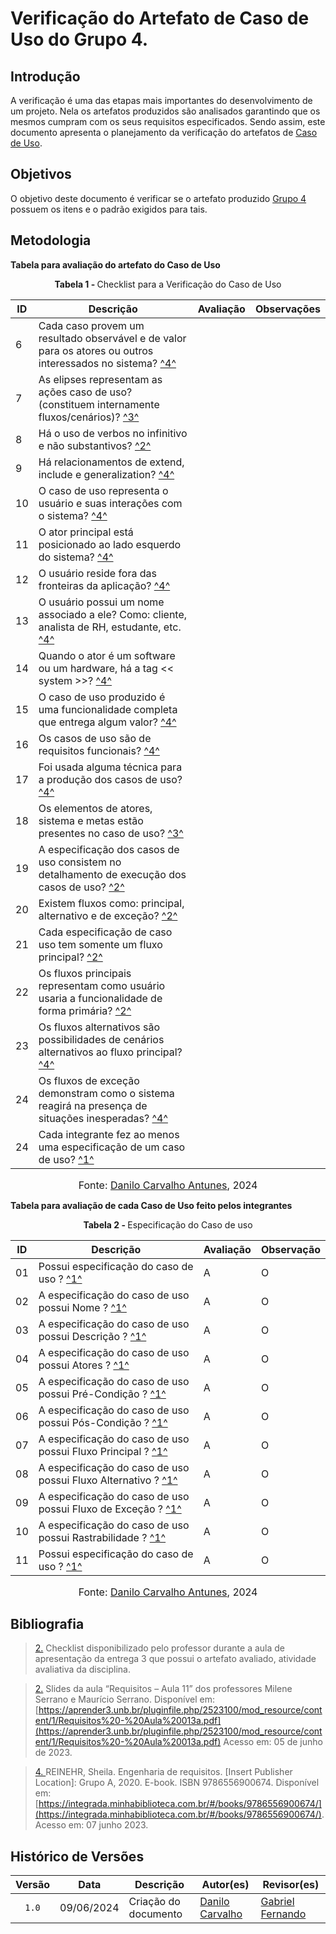 # Verificação do Artefato de Caso de Uso do Grupo 4.

## Introdução

A verificação é uma das etapas mais importantes do desenvolvimento de um projeto. Nela os artefatos produzidos são analisados garantindo que os mesmos cumpram com os seus requisitos especificados. Sendo assim, este documento apresenta o planejamento da verificação do artefatos de  [Caso de Uso](https://github.com/Requisitos-de-Software/2024.1-Gov.br/blob/main/docs/modelagem/casos_de_uso.md).

## Objetivos

O objetivo deste documento é verificar se o artefato produzido [Grupo 4](https://github.com/Requisitos-de-Software/2023.1-Booking) possuem os itens e o padrão exigidos para tais.

## Metodologia

**Tabela para avaliação do artefato do Caso de Uso**

<p align="center" > <strong> Tabela 1 - </strong>Checklist para a Verificação do Caso de Uso</font></p>

| ID  |Descrição                                                                                                                                   | Avaliação | Observações |
| --- | ------------------------------------------------------------------------------------------------------------------------------------------- | --------- | ----------- |
| 6   | Cada caso provem um resultado observável e de valor para os atores ou outros interessados no sistema? <a id="anchor_4" href="#REF4">^4^</a> |           |             |
| 7   | As elipses representam as ações caso de uso? (constituem internamente fluxos/cenários)? <a id="anchor_3" href="#REF3">^3^</a>               |           |             |
| 8   | Há o uso de verbos no infinitivo e não substantivos? <a id="anchor_2" href="#REF2">^2^</a>                                                  |           |             |
| 9   | Há relacionamentos de extend, include e generalization? <a id="anchor_4" href="#REF4">^4^</a>                                               |           |             |
| 10  | O caso de uso representa o usuário e suas interações com o sistema? <a id="anchor_4" href="#REF4">^4^</a>                                   |           |             |
| 11  | O ator principal está posicionado ao lado esquerdo do sistema? <a id="anchor_4" href="#REF4">^4^</a>                                        |           |             |
| 12  | O usuário reside fora das fronteiras da aplicação? <a id="anchor_4" href="#REF4">^4^</a>                                                    |           |             |
| 13  | O usuário possui um nome associado a ele? Como: cliente, analista de RH, estudante, etc. <a id="anchor_4" href="#REF4">^4^</a>              |           |             |
| 14  | Quando o ator é um software ou um hardware, há a tag << system >>? <a id="anchor_4" href="#REF4">^4^</a>                                    |           |             |
| 15  | O caso de uso produzido é uma funcionalidade completa que entrega algum valor? <a id="anchor_4" href="#REF4">^4^</a>                        |           |             |
| 16  | Os casos de uso são de requisitos funcionais? <a id="anchor_4" href="#REF6">^4^</a>                                                         |           |             |
| 17  | Foi usada alguma técnica para a produção dos casos de uso? <a id="anchor_4" href="#REF4">^4^</a>                                            |           |             |
| 18  | Os elementos de atores, sistema e metas estão presentes no caso de uso? <a id="anchor_3" href="#REF3">^3^</a>                               |           |             |
| 19  | A especificação dos casos de uso consistem no detalhamento de execução dos casos de uso? <a id="anchor_2" href="#REF2">^2^</a>              |           |             |
| 20  | Existem fluxos como: principal, alternativo e de exceção? <a id="anchor_2" href="#REF2">^2^</a>                                             |           |             |
| 21  | Cada especificação de caso uso tem somente um fluxo principal? <a id="anchor_2" href="#REF2">^2^</a>                                        |           |             |
| 22  | Os fluxos principais representam como usuário usaria a funcionalidade de forma primária? <a id="anchor_2" href="#REF2">^2^</a>              |           |             |
| 23  | Os fluxos alternativos são possibilidades de cenários alternativos ao fluxo principal? <a id="anchor_4" href="#REF4">^4^</a>                |           |             |
| 24  | Os fluxos de exceção demonstram como o sistema reagirá na presença de situações inesperadas? <a id="anchor_4" href="#REF4">^4^</a>          |           |             |
| 24  | Cada integrante fez ao menos uma especificação de um caso de uso?  <a id="anchor_1" href="#REF1">^1^</a>                                    |           |             |

<font size="3"><p style="text-align: center">Fonte: [Danilo Carvalho Antunes](https://github.com/Danilo-Carvalho-Antunes), 2024</p></font>

**Tabela para avaliação de cada Caso de Uso feito pelos integrantes**

<p align="center" > <strong> Tabela 2 - </strong>Especificação do Caso de uso</font></p>

|ID|Descrição|Avaliação|Observação|
| --- | ------------------------------------------------------------------------------------------------------------------------------------------- | --------- | ----------- |
|01|Possui especificação do caso de uso ? <a id="anchor_1" href="#REF1">^1^</a>| A | O |
|02|A especificação do caso de uso possui Nome ? <a id="anchor_1" href="#REF1">^1^</a>| A | O |
|03|A especificação do caso de uso possui Descrição ? <a id="anchor_1" href="#REF1">^1^</a>| A | O |
|04|A especificação do caso de uso possui Atores ? <a id="anchor_1" href="#REF1">^1^</a>| A | O |
|05|A especificação do caso de uso possui Pré-Condição ? <a id="anchor_1" href="#REF1">^1^</a>| A | O |
|06|A especificação do caso de uso possui Pós-Condição ? <a id="anchor_1" href="#REF1">^1^</a>| A | O |
|07|A especificação do caso de uso possui Fluxo Principal ? <a id="anchor_1" href="#REF1">^1^</a>| A | O |
|08|A especificação do caso de uso possui Fluxo Alternativo ? <a id="anchor_1" href="#REF1">^1^</a>| A | O |
|09|A especificação do caso de uso possui Fluxo de Exceção ? <a id="anchor_1" href="#REF1">^1^</a>| A | O |
|10|A especificação do caso de uso possui Rastrabilidade ? <a id="anchor_1" href="#REF1">^1^</a>| A | O |
|11|Possui especificação do caso de uso ? <a id="anchor_1" href="#REF1">^1^</a>| A | O |

<font size="3"><p style="text-align: center">Fonte: [Danilo Carvalho Antunes](https://github.com/Danilo-Carvalho-Antunes), 2024</p></font>

## Bibliografia

> <a id="REF2" href="#anchor_1">2.</a> Checklist disponibilizado pelo professor durante a aula de apresentação da entrega 3 que possui o artefato avaliado, atividade avaliativa da disciplina.

> <a id="REF2" href="#anchor_2">2.</a> Slides da aula “Requisitos – Aula 11” dos professores Milene Serrano e Maurício Serrano. Disponível em: [https://aprender3.unb.br/pluginfile.php/2523100/mod_resource/content/1/Requisitos%20-%20Aula%20013a.pdf](https://aprender3.unb.br/pluginfile.php/2523100/mod_resource/content/1/Requisitos%20-%20Aula%20013a.pdf) Acesso em: 05 de junho de 2023.

> <a id="REF4" href="#anchor_4">4. </a>REINEHR, Sheila. Engenharia de requisitos. [Insert Publisher Location]: Grupo A, 2020. E-book. ISBN 9786556900674. Disponível em: [https://integrada.minhabiblioteca.com.br/#/books/9786556900674/](https://integrada.minhabiblioteca.com.br/#/books/9786556900674/). Acesso em: 07 junho 2023.

## Histórico de Versões

| Versão | Data | Descrição | Autor(es) | Revisor(es) |
| :----: | :--: | --------- | ----------- | ------ |
| `1.0`  | 09/06/2024 | Criação do documento |  [Danilo Carvalho][DaniloGH] | [Gabriel Fernando][GabrielFGH]  |

[ClaudioGH]: https://github.com/claudiohsc
[DaniloGH]: https://github.com/Danilo-Carvalho-Antunes
[EliasGH]: https://github.com/EliasOliver21
[GabrielBGH]: https://github.com/Bertolazi
[GabrielFGH]: https://github.com/MMcLovin
[PabloGH]: https://github.com/pabloheika
[RicardoGH]: https://www.github.com/avmricardo
